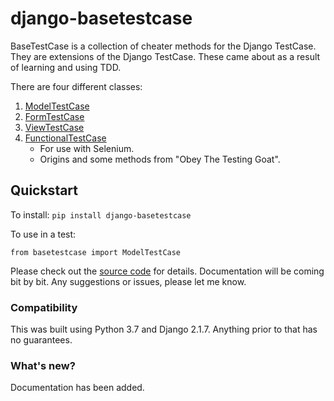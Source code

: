 
# django-basetestcase
BaseTestCase is a collection of cheater methods for the Django TestCase. They are extensions of the Django TestCase. These came about as a result of learning and using TDD.

There are four different classes:
1. [ModelTestCase](https://github.com/Spleeding1/django-basetestcase/blob/master/django-basetestcase/ModelTestCase.md)
2. [FormTestCase](https://github.com/Spleeding1/django-basetestcase/blob/master/django-basetestcase/FormTestCase.md)
3. [ViewTestCase](https://github.com/Spleeding1/django-basetestcase/blob/master/django-basetestcase/ViewTestCase.md)
4. [FunctionalTestCase](https://github.com/Spleeding1/django-basetestcase/blob/master/django-basetestcase/FunctionalTestCase.md)
    - For use with Selenium.
    - Origins and some methods from "Obey The Testing Goat".
    
## Quickstart
To install:
`pip install django-basetestcase`

To use in a test:

`from basetestcase import ModelTestCase`

Please check out the [source code](https://github.com/Spleeding1/django-basetestcase/tree/master/django-basetestcase/basetestcase) for details. Documentation will be coming bit by bit. Any suggestions or issues, please let me know.

### Compatibility
This was built using Python 3.7 and Django 2.1.7. Anything prior to that has no guarantees.

### What's new?
Documentation has been added.
